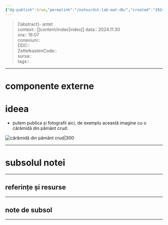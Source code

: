 ```yaml
---
{"dg-publish":true,"permalink":"/notes/dst-lab-mat-db/","created":"2024-12-28T15:39:10.114+02:00","updated":"2024-12-29T17:07:49.865+02:00"}
---
```


> [!abstract]- antet  
> context::  [[content/index\|index]]
> data:: 2024.11.30  
> ora:: 16:07  
> conexiuni::  
> DDC::  
> ZettelkastenCode::  
> sursa::  
> tags::  


---

# componente externe


# ideea  
- putem publica și fotografii aici, de exemplu această imagine cu o cărămidă din pământ crud:  


![cărămidă din pământ crud|300](https://opera-phd.synology.me/web_images/CARAMIDA%20CRUDA.jpg)



---
# subsolul notei
---
## referințe și resurse


---
## note de subsol
---


